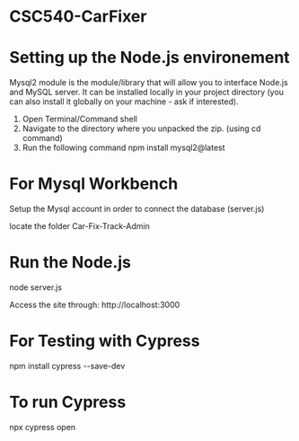 # CSC540-CarFixer
# Setting up the Node.js environement
Mysql2 module is the module/library that will allow you to interface Node.js and MySQL server. 
It can be installed locally in your project directory (you can also install it globally on your 
machine - ask if interested). 
1) Open Terminal/Command shell 
2) Navigate to the directory where you unpacked the zip. (using cd command) 
3) Run the following command 
npm install mysql2@latest 

# For Mysql Workbench

Setup the Mysql account in order to connect the database (server.js)

locate the folder Car-Fix-Track-Admin

# Run the Node.js

node server.js 

Access the site through: http://localhost:3000

# For Testing with Cypress

npm install cypress --save-dev 

# To run Cypress

npx cypress open